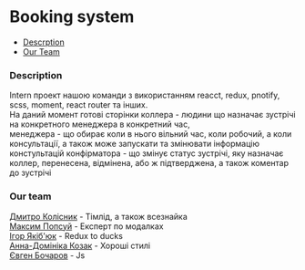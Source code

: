 # Booking system
- [Descrption](#description)
- [Our Team](#our-team)

### Description

Intern проект нашою команди з використанням reacct, redux, pnotify, scss, moment, react router та інших.   
На даний момент готові сторінки коллера - людини що назначає зустрічі на конкретного менеджера в конкретний час,   
менеджера - що обирає коли в нього вільний час, коли робочий, а коли консультації, а також може запускати та змінювати інформацію констультацій
конфірматора - що змінує статус зустрічі, яку назначає коллер, перенесена, відмінена, або ж підтверджена, а також коментар до зустрічі


### Our team

[Дмитро Колісник](https://github.com/DmytroKolisnyk2) - Тімлід, а також всезнайка     
[Максим Попсуй](https://github.com/MaxPopsuy)  - Експерт по модалках  
[Ігор Якіб'юк](https://github.com/Igoryakib)   - Redux to ducks  
[Анна-Домініка Козак](https://github.com/Anna-Dominika1) - Хороші стилі  
[Євген Бочаров](https://github.com/Eugene-Bocharov)   - Js  

